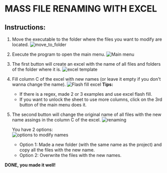 # MASS FILE RENAMING WITH EXCEL
## Instructions:
1. Move the executable to the folder where the files you want to modify are located.
    ![move_to_folder](https://github.com/user-attachments/assets/a186ba66-b2f7-452f-8797-4f054907d76f)


2. Execute the program to open the main menu.
    ![Main menu](https://github.com/user-attachments/assets/74ce9fb0-3c13-4362-8180-7c721d530cb4)

3. The first button will create an excel with the name of all files and folders of the folder where it is.
    ![excel template](https://github.com/user-attachments/assets/c43eb533-498d-46a5-87d3-1ab98e0f8348)

4. Fill column C of the excel with new names (or leave it empty if you don't wanna change the name).
    ![Flash fill excel](https://github.com/user-attachments/assets/ec5e8c1a-dc87-49f7-bff6-abe98b32a57c)
    **Tips:** 
    - If there is a regex, made 2 or 3 examples and use excel flash fill.
    - If you want to unlock the sheet to use more columns, click on the 3rd button of the main menu does it.

5. The second button will change the original name of all files with the new name assings in the column C of the excel.
    ![renaming](https://github.com/user-attachments/assets/e8aa9663-363b-4297-aa6f-55cae6d83c77)


    You have 2 options:
    <br>
    ![options to modify names](https://github.com/user-attachments/assets/8d4136fe-5dc2-43c5-875a-fc729e16124d)
    - Option 1: Made a new folder (with the same name as the project) and copy all the files with the new name.
    - Option 2: Overwrite the files with the new names.


**DONE, you made it well!**











